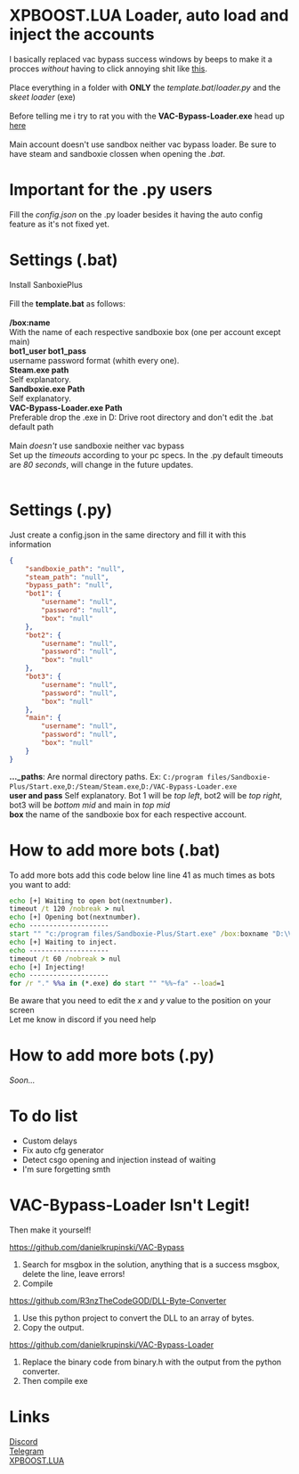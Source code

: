 # XPBOOST.LUA Loader, auto load and inject the accounts
I basically replaced vac bypass success windows by beeps to make it a procces *without* having to click annoying shit like [this](https://cdn.discordapp.com/attachments/984877542529962054/985120358204076032/unknown.png).<br /><br />
Place everything in a folder with **ONLY** the *template.bat*/*loader.py* and the *skeet loader* (exe)<br /><br />
Before telling me i try to rat you with the **VAC-Bypass-Loader.exe** head up [here](https://github.com/kWAYTV/xpboost-loader#vac-bypass-loader-is-legit)<br /><br />
Main account doesn't use sandbox neither vac bypass loader. Be sure to have steam and sandboxie clossen when opening the *.bat*.
# Important for the .py users
Fill the *config.json* on the .py loader besides it having the auto config feature as it's not fixed yet.
# Settings (.bat)
Install SanboxiePlus<br /><br />
Fill the **template.bat** as follows:<br /><br />
**/box:name**<br /> With the name of each respective sandboxie box (one per account except main)<br />
**bot1_user bot1_pass**<br /> username password format (whith every one).<br />
**Steam.exe path**<br /> Self explanatory.<br />
**Sandboxie.exe Path**<br /> Self explanatory.<br />
**VAC-Bypass-Loader.exe Path**<br /> Preferable drop the .exe in D: Drive root directory and don't edit the .bat default path<br /><br />
Main *doesn't* use sandboxie neither vac bypass<br />
Set up the *timeouts* according to your pc specs. In the .py default timeouts are *80 seconds*, will change in the future updates.<br /><br />
# Settings (.py)
Just create a config.json in the same directory and fill it with this information
```json
{
    "sandboxie_path": "null",
    "steam_path": "null",
    "bypass_path": "null",
    "bot1": {
        "username": "null",
        "password": "null",
        "box": "null"
    },
    "bot2": {
        "username": "null",
        "password": "null",
        "box": "null"
    },
    "bot3": {
        "username": "null",
        "password": "null",
        "box": "null"
    },
    "main": {
        "username": "null",
        "password": "null",
        "box": "null"
    }
}
```
**..._paths**: Are normal directory paths. Ex: `C:/program files/Sandboxie-Plus/Start.exe`,`D:/Steam/Steam.exe`,`D:/VAC-Bypass-Loader.exe`<br />
**user and pass** Self explanatory. Bot 1 will be *top left*, bot2 will be *top right*, bot3 will be *bottom mid* and main in *top mid*<br />
**box** the name of the sandboxie box for each respective account.
# How to add more bots (.bat)
To add more bots add this code below line line 41 as much times as bots you want to add:<br />
```bat
echo [+] Waiting to open bot(nextnumber).
timeout /t 120 /nobreak > nul
echo [+] Opening bot(nextnumber).
echo --------------------
start "" "c:/program files/Sandboxie-Plus/Start.exe" /box:boxname "D:\VAC-Bypass-Loader.exe" "D:\Steam\Steam.exe" -silent  -login bot(nextnumber)_user bot(nextnumber)_pass -applaunch 730 -x 0 -y 0 -sw -w 640 -h 480 -low -novid -window -noborder -nosound
echo [+] Waiting to inject.
echo --------------------
timeout /t 60 /nobreak > nul
echo [+] Injecting!
echo --------------------
for /r "." %%a in (*.exe) do start "" "%%~fa" --load=1
```
Be aware that you need to edit the *x* and *y* value to the position on your screen<br />
Let me know in discord if you need help


# How to add more bots (.py)
*Soon...*

# To do list
- Custom delays<br />
- Fix auto cfg generator<br />
- Detect csgo opening and injection instead of waiting<br />
- I'm sure forgetting smth<br />

# VAC-Bypass-Loader Isn't Legit!
Then make it yourself!<br />

https://github.com/danielkrupinski/VAC-Bypass
1. Search for msgbox in the solution, anything that is a success msgbox, delete the line, leave errors!<br />
2. Compile<br />

https://github.com/R3nzTheCodeGOD/DLL-Byte-Converter<br />
1. Use this python project to convert the DLL to an array of bytes.<br />
2. Copy the output.<br />

https://github.com/danielkrupinski/VAC-Bypass-Loader<br />
1. Replace the binary code from binary.h with the output from the python converter.<br />
2. Then compile exe 

# Links
[Discord](https://discord.gg/MRNuVCXuTS)<br />
[Telegram](https://t.me/kwaytv)<br />
[XPBOOST.LUA](https://discord.gg/xpboost)